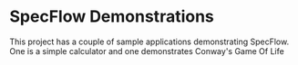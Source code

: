 SpecFlow Demonstrations
=======================
This project has a couple of sample applications demonstrating SpecFlow. One is a simple calculator and one demonstrates Conway's Game Of Life